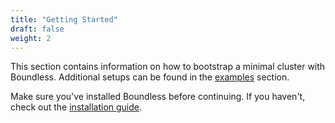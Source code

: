```yaml
---
title: "Getting Started"
draft: false
weight: 2
---
```


This section contains information on how to bootstrap a minimal cluster with Boundless. Additional setups can be found in the [examples](/docs/examples) section.

Make sure you've installed Boundless before continuing. If you haven't, check out the [installation guide](/docs/install).
